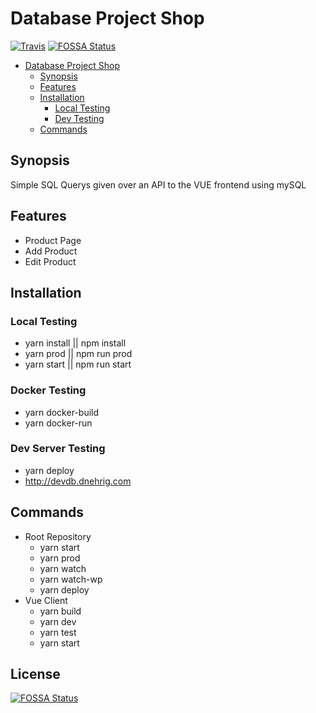 # Database Project Shop

[![Travis](https://travis-ci.org/BIF12A/projectx.svg?branch=master)](https://github.com/bif12a/projectx)
[![FOSSA Status](https://app.fossa.io/api/projects/git%2Bgithub.com%2FBIF12A%2Fprojectx.svg?type=shield)](https://app.fossa.io/projects/git%2Bgithub.com%2FBIF12A%2Fprojectx?ref=badge_shield)

- [Database Project Shop](#database-project-shop)
  - [Synopsis](#synopsis)
  - [Features](#features)
  - [Installation](#installation)
    - [Local Testing](#local-testing)
    - [Dev Testing](#dev-testing)
  - [Commands](#commands)

## Synopsis

Simple SQL Querys given over an API to the VUE frontend
using mySQL

## Features

- Product Page
- Add Product
- Edit Product

## Installation

### Local Testing

- yarn install || npm install
- yarn prod || npm run prod
- yarn start || npm run start

### Docker Testing

- yarn docker-build
- yarn docker-run

### Dev Server Testing

- yarn deploy
- http://devdb.dnehrig.com

## Commands

- Root Repository
  - yarn start
  - yarn prod
  - yarn watch
  - yarn watch-wp
  - yarn deploy
- Vue Client
  - yarn build
  - yarn dev
  - yarn test
  - yarn start


## License
[![FOSSA Status](https://app.fossa.io/api/projects/git%2Bgithub.com%2FBIF12A%2Fprojectx.svg?type=large)](https://app.fossa.io/projects/git%2Bgithub.com%2FBIF12A%2Fprojectx?ref=badge_large)
